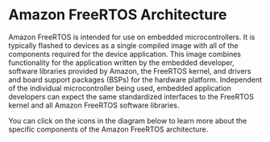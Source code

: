 # Amazon FreeRTOS Architecture<a name="freertos-architecture"></a>

Amazon FreeRTOS is intended for use on embedded microcontrollers\. It is typically flashed to devices as a single compiled image with all of the components required for the device application\. This image combines functionality for the application written by the embedded developer, software libraries provided by Amazon, the FreeRTOS kernel, and drivers and board support packages \(BSPs\) for the hardware platform\. Independent of the individual microcontroller being used, embedded application developers can expect the same standardized interfaces to the FreeRTOS kernel and all Amazon FreeRTOS software libraries\.

You can click on the icons in the diagram below to learn more about the specific components of the Amazon FreeRTOS architecture\.

